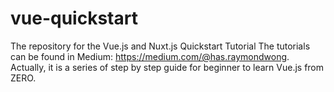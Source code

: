 # vue-quickstart
The repository for the Vue.js and Nuxt.js Quickstart Tutorial
The tutorials can be found in Medium: https://medium.com/@has.raymondwong.
Actually, it is a series of step by step guide for beginner to learn Vue.js from ZERO.
